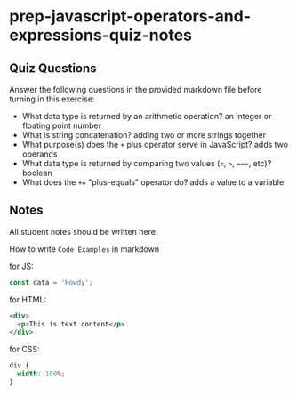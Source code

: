 # prep-javascript-operators-and-expressions-quiz-notes

## Quiz Questions

Answer the following questions in the provided markdown file before turning in this exercise:

- What data type is returned by an arithmetic operation?
  an integer or floating point number
- What is string concatenation?
  adding two or more strings together
- What purpose(s) does the `+` plus operator serve in JavaScript?
  adds two operands
- What data type is returned by comparing two values (`<`, `>`, `===`, etc)?
  boolean
- What does the `+=` "plus-equals" operator do?
  adds a value to a variable

## Notes

All student notes should be written here.

How to write `Code Examples` in markdown

for JS:

```javascript
const data = 'Howdy';
```

for HTML:

```html
<div>
  <p>This is text content</p>
</div>
```

for CSS:

```css
div {
  width: 100%;
}
```
